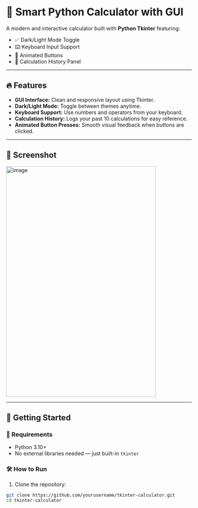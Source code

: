 # 🧮 Smart Python Calculator with GUI

A modern and interactive calculator built with **Python Tkinter** featuring:
- ✅ Dark/Light Mode Toggle
- ⌨️ Keyboard Input Support
- 🧠 Animated Buttons
- 📜 Calculation History Panel

---

## 🔥 Features

- **GUI Interface:** Clean and responsive layout using Tkinter.
- **Dark/Light Mode:** Toggle between themes anytime.
- **Keyboard Support:** Use numbers and operators from your keyboard.
- **Calculation History:** Logs your past 10 calculations for easy reference.
- **Animated Button Presses:** Smooth visual feedback when buttons are clicked.

---

## 📸 Screenshot

<img width="406" height="626" alt="image" src="https://github.com/user-attachments/assets/2f9434ba-7ec8-48f9-b668-f24ed66a9d0f" />


---

## 🚀 Getting Started

### 🔧 Requirements
- Python 3.10+
- No external libraries needed — just built-in `tkinter`

### 🛠️ How to Run

1. Clone the repository:

```bash
git clone https://github.com/yourusername/tkinter-calculator.git
cd tkinter-calculator
